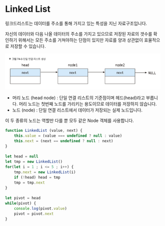 # Linked List

링크드리스트는 데이터를 주소를 통해 가지고 있는 특성을 지닌 자료구조입니다.

자신의 데이터와 다음 나올 데이터의 주소를 가지고 있으므로 저장된 자료의 갯수를 확인하기 위해서는 모든 주소를 거쳐야하는 단점이 있지만 자료를 양과 상관없이 효율적으로 저장할 수 있습니다.

![](linkedlist.png)

- 머리 노드 (head node) : 단일 연결 리스트의 기준점이며 헤드(head)라고 부릅니다. 머리 노드는 첫번째 노드를 가리키는 용도이므로 데이터를 저장하지 않습니다.
- 노드 (node) : 단일 연결 리스트에서 데이터가 저장되는 실제 노드입니다.

이 두 종류의 노드는 역할만 다를 뿐 모두 같은 Node 객체를 사용합니다.

```js
function LinkedList (value, next) {
    this.value = (value === undefined ? null : value)
    this.next = (next == undefined ? null : next)
}

let head = null
let tmp = new LinkedList()
for(let i = 1 ; i <= 5 ; i++) {
    tmp.next = new LinkedList(i)
    if (!head) head = tmp
    tmp = tmp.next
}

let pivot = head
while(pivot) {
    console.log(pivot.value)
    pivot = pivot.next
}
```
